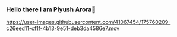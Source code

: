 ### Hello there I am Piyush Arora👋


https://user-images.githubusercontent.com/41067454/175760209-c26eed11-cf1f-4b13-9e51-deb3da4586e7.mov

